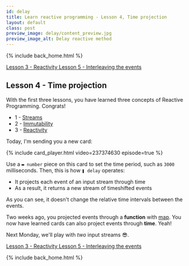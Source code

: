 ```yaml
---
id: delay
title: Learn reactive programming - Lesson 4, Time projection
layout: default
class: post
preview_image: delay/content_preview.jpg
preview_image_alt: Delay reactive method
---
```


{% include back_home.html %}

<a class="ui basic tiny button" href="/listen">
    <i class="arrow left icon"></i> Lesson 3 - Reactivity
</a>
<a class="ui basic tiny button" href="/merge">
     Lesson 5 - Interleaving the events <i class="arrow right icon"></i>
</a>

## Lesson 4 - Time projection

With the first three lessons, you have learned three concepts of Reactive Programming. Congrats!

- 1 - [Streams](/fromEvent)
- 2 - [Immutability](/map)
- 3 - [Reactivity](/listen)

Today, I'm sending you a new card:

{% include card_player.html video=237374630 episode=true %}

Use a `▬ number` piece on this card to set the time period, such as `3000` milliseconds. Then, this is how `❚ delay` operates:

- It projects each event of an input stream through time
- As a result, it returns a new stream of timeshifted events

As you can see, it doesn't change the relative time intervals between the events.

Two weeks ago, you projected events through a **function** with [map](/map). You now have learned cards can also project events through **time**. Yeah!

Next Monday, we'll play with _two_ input streams 😎.

<a class="ui basic tiny button" href="/listen">
    <i class="arrow left icon"></i> Lesson 3 - Reactivity
</a>
<a class="ui basic tiny button" href="/merge">
     Lesson 5 - Interleaving the events <i class="arrow right icon"></i>
</a>

{% include back_home.html %}